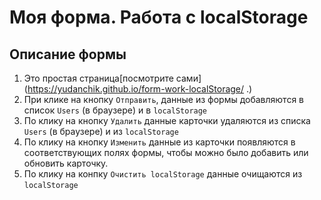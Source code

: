 # Моя форма. Работа с localStorage

## Описание формы
1) Это простая страница[посмотрите сами](https://yudanchik.github.io/form-work-localStorage/ .)
2) При клике на кнопку `Отправить`, данные из формы добавляются в список `Users` (в браузере) и в `localStorage`   
3) По клику на кнопку `Удалить` данные карточки удаляются  из списка `Users` (в браузере) и из `localStorage`
4) По клику на кнопку `Изменить` данные из карточки появляются в соответствующих полях формы, чтобы можно было добавить или обновить карточку. 
5) По клику на конпку `Очистить localStorage` данные очищаются из `localStorage`
